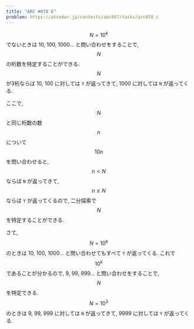 ```yaml
---
title: "ARC #078 E"
problem: https://atcoder.jp/contests/abc067/tasks/arc078_c
---
```

$$ N = 10^k $$ でないときは 10, 100, 1000... と問い合わせをすることで, $$ N $$ の桁数を特定することができる. $$ N $$ が3桁ならば 10, 100 に対しては `Y` が返ってきて, 1000 に対しては `N` が返ってくる.

ここで, $$ N $$ と同じ桁数の数 $$ n $$ について $$ 10n $$ を問い合わせると, $$ n \lt N $$ ならば `N` が返ってきて, $$ n \geq N $$ ならば `Y` が返ってくるので, 二分探索で $$ N $$ を特定することができる.

さて, $$ N = 10^k $$ のときは 10, 100, 1000... と問い合わせてもすべて `Y` が返ってくる. これで $$ 10^k $$ であることが分かるので, 9, 99, 999... と問い合わせをすることで, $$ N $$ を特定できる. $$ N = 10^3 $$ のときは 9, 99, 999 に対しては `N` が返ってきて, 9999 に対しては `Y` が返ってくる.
